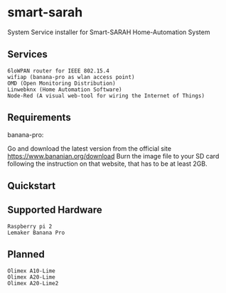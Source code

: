 smart-sarah
===========

System Service installer for Smart-SARAH Home-Automation System

Services
--------

    6loWPAN router for IEEE 802.15.4
    wifiap (banana-pro as wlan access point)
    OMD (Open Monitoring Distribution)
    Linwebknx (Home Automation Software)
    Node-Red (A visual web-tool for wiring the Internet of Things)     

Requirements
------------

banana-pro:

Go and download the latest version from the official site https://www.bananian.org/download Burn the image file to your SD card following the instruction on that website, that has to be at least 2GB.

Quickstart
----------


Supported Hardware
------------------

    Raspberry pi 2
    Lemaker Banana Pro


Planned
-------

    Olimex A10-Lime
    Olimex A20-Lime
    Olimex A20-Lime2


